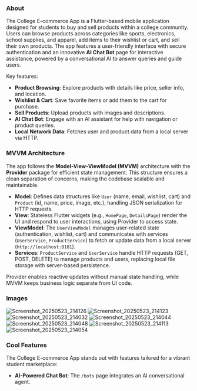 ### About
The College E-commerce App is a Flutter-based mobile application designed for students to buy and sell products within a college community. Users can browse products across categories like sports, electronics, school supplies, and apparel, add items to their wishlist or cart, and sell their own products. The app features a user-friendly interface with secure authentication and an innovative **AI Chat Bot** page for interactive assistance, powered by a conversational AI to answer queries and guide users.

Key features:
- **Product Browsing**: Explore products with details like price, seller info, and location.
- **Wishlist & Cart**: Save favorite items or add them to the cart for purchase.
- **Sell Products**: Upload products with images and descriptions.
- **AI Chat Bot**: Engage with an AI assistant for help with navigation or product queries.
- **Local Network Data**: Fetches user and product data from a local server via HTTP.

### MVVM Architecture
The app follows the **Model-View-ViewModel (MVVM)** architecture with the **Provider** package for efficient state management. This structure ensures a clean separation of concerns, making the codebase scalable and maintainable.

- **Model**: Defines data structures like `User` (name, email, wishlist, cart) and `Product` (id, name, price, image, etc.), handling JSON serialization for HTTP requests.
- **View**: Stateless Flutter widgets (e.g., `HomePage`, `DetailsPage`) render the UI and respond to user interactions, using Provider to access state.
- **ViewModel**: The `UserViewModel` manages user-related state (authentication, wishlist, cart) and communicates with services (`UserService`, `ProductService`) to fetch or update data from a local server (`http://localhost:8181`).
- **Services**: `ProductService` and `UserService` handle HTTP requests (GET, POST, DELETE) to manage products and users, replacing local file storage with server-based persistence.

Provider enables reactive updates without manual state handling, while MVVM keeps business logic separate from UI code.

### Images
![Screenshot_20250523_214126](https://github.com/user-attachments/assets/09edb545-52d2-4ba5-a2db-a6a74f2254be)
![Screenshot_20250523_214123](https://github.com/user-attachments/assets/27232d1e-1f43-451a-82a9-2998a7efeeaa)
![Screenshot_20250523_214032](https://github.com/user-attachments/assets/a0f6b624-edf3-4b57-ade4-572e27b6bce9)
![Screenshot_20250523_214044](https://github.com/user-attachments/assets/07319c4c-9d65-44b8-bb67-f9e1997584bb)
![Screenshot_20250523_214048](https://github.com/user-attachments/assets/3343d012-529d-4c11-a063-d9a6529ccd8c)
![Screenshot_20250523_214113](https://github.com/user-attachments/assets/c0762776-5704-4d0a-be21-7a952f039b47) 
![Screenshot_20250523_214054](https://github.com/user-attachments/assets/1011ec69-1d75-430c-9323-370827aad6b6)

### Cool Features
The College E-commerce App stands out with features tailored for a vibrant student marketplace:

- **AI-Powered Chat Bot**: The `/bots` page integrates an AI conversational agent.
